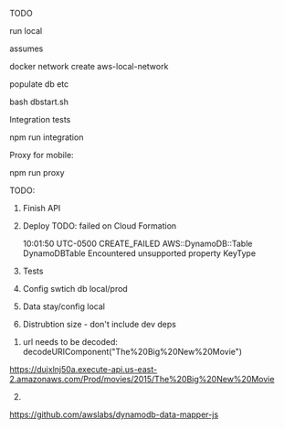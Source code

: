 TODO

run local

assumes

docker network create aws-local-network

populate db etc

bash dbstart.sh

Integration tests

npm run integration

Proxy for mobile:

npm run proxy

TODO:

1.  Finish API
2.  Deploy
    TODO: failed on Cloud Formation


    10:01:50 UTC-0500	CREATE_FAILED	AWS::DynamoDB::Table	DynamoDBTable	Encountered unsupported property KeyType

3.  Tests
4.  Config swtich db local/prod
5.  Data stay/config local
6.  Distrubtion size - don't include dev deps

1) url needs to be decoded: decodeURIComponent("The%20Big%20New%20Movie")

https://dujxlnj50a.execute-api.us-east-2.amazonaws.com/Prod/movies/2015/The%20Big%20New%20Movie

2.

https://github.com/awslabs/dynamodb-data-mapper-js
